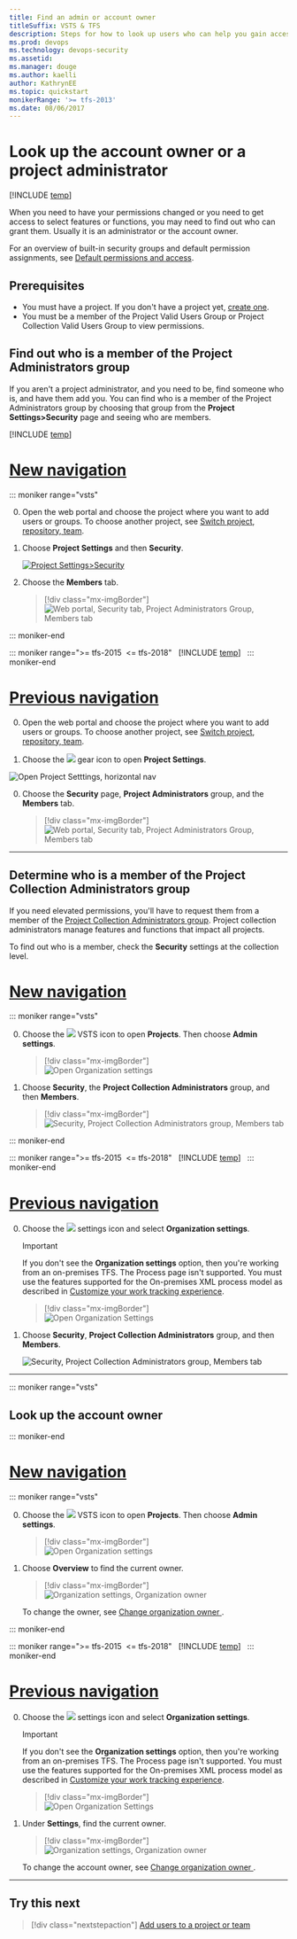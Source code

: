```yaml
---
title: Find an admin or account owner 
titleSuffix: VSTS & TFS
description: Steps for how to look up users who can help you gain access or change your permissions, project collection admin or project owner 
ms.prod: devops
ms.technology: devops-security
ms.assetid: 
ms.manager: douge
ms.author: kaelli
author: KathrynEE
ms.topic: quickstart
monikerRange: '>= tfs-2013'
ms.date: 08/06/2017
---
```



# Look up the account owner or a project administrator

[!INCLUDE [temp](../../_shared/version-vsts-tfs-all-versions.md)]

When you need to have your permissions changed or you need to get access to select features or functions, you may need to find out who can grant them. Usually it is an administrator or the account owner.

For an overview of built-in security groups and default permission assignments, see [Default permissions and access](permissions-access.md).

## Prerequisites

* You must have a project. If you don't have a project yet, [create one](../projects/create-project.md).  
* You must be a member of the Project Valid Users Group or Project Collection Valid Users Group to view permissions.  

## Find out who is a member of the Project Administrators group

If you aren't a project administrator, and you need to be, find someone who is, and have them add you. You can find who is a member of the Project Administrators group by choosing that group from the **Project Settings>Security** page and seeing who are members. 
 
[!INCLUDE [temp](../../_shared/new-navigation.md)]  

# [New navigation](#tab/new-nav)

::: moniker range="vsts"  

0. Open the web portal and choose the project where you want to add users or groups. To choose another project, see [Switch project, repository, team](../../project/navigation/go-to-project-repo.md).

0. Choose **Project Settings** and then **Security**.

	[ ![Project Settings>Security](_img/view-permissions/open-security-project-level-vert.png)](_img/view-permissions/open-security-project-level-vert-expanded.png#lightbox) 

0. Choose the **Members** tab.  

	> [!div class="mx-imgBorder"]  
	> ![Web portal, Security tab, Project Administrators Group, Members tab](_img/view-permissions-project-level-membership.png) 

::: moniker-end  

::: moniker range=">= tfs-2015  <= tfs-2018"  
[!INCLUDE [temp](../../_shared/new-navigation-not-supported.md)]  
::: moniker-end  

# [Previous navigation](#tab/previous-nav)

0. Open the web portal and choose the project where you want to add users or groups. To choose another project, see [Switch project, repository, team](../../project/navigation/go-to-project-repo.md).  

0.  Choose the ![](../../_img/icons/gear-icon.png) gear icon to open **Project Settings**.

   ![Open Project Setttings, horizontal nav](../../_shared/_img/settings/open-project-settings-horz.png)  

0. Choose the **Security** page, **Project Administrators** group, and the **Members** tab.  

	> [!div class="mx-imgBorder"]  
	> ![Web portal, Security tab, Project Administrators Group, Members tab](_img/view-permissions-project-level-membership.png) 

---

## Determine who is a member of the Project Collection Administrators group

If you need elevated permissions, you'll have to request them from a member of the [Project Collection Administrators group](set-project-collection-level-permissions.md). Project collection administrators manage features and functions that impact all projects. 

To find out who is a member, check the **Security** settings at the collection level. 


# [New navigation](#tab/new-nav)

::: moniker range="vsts"  

0. Choose the ![](/vsts/_img/icons/project-icon.png) VSTS icon to open **Projects**. Then choose **Admin settings**. 

	> [!div class="mx-imgBorder"]  
	> ![Open Organization settings](/vsts/_shared/_img/settings/open-admin-settings-vert.png)  

0. Choose **Security**, the **Project Collection Administrators** group, and then **Members**. 

	> [!div class="mx-imgBorder"]  
	> ![Security, Project Collection Administrators group, Members tab](_img/view-permissions/collection-admins-vert.png)  

::: moniker-end  

::: moniker range=">= tfs-2015  <= tfs-2018"  
[!INCLUDE [temp](../../_shared/new-navigation-not-supported.md)]  
::: moniker-end  


# [Previous navigation](#tab/previous-nav)

0. Choose the ![](/vsts/_img/icons/gear_icon.png) settings icon and select **Organization settings**.
 
	> [!IMPORTANT]  
	>If you don't see the **Organization settings** option, then you're working from an on-premises TFS. The Process page isn't supported. You must use the features supported for the On-premises XML process model as described in [Customize your work tracking experience](/vsts/reference/customize-work).
	
	> [!div class="mx-imgBorder"]  
	> ![Open Organization Settings](/vsts/_shared/_img/settings/open-account-settings.png)  

0.	Choose **Security**, **Project Collection Administrators** group, and then **Members**. 

	![Security, Project Collection Administrators group, Members tab](_img/view-permissions/collection-admins.png)


---


::: moniker range="vsts"

<a name="find-owner"></a>

## Look up the account owner 
::: moniker-end

# [New navigation](#tab/new-nav)

::: moniker range="vsts"  

0. Choose the ![](/vsts/_img/icons/project-icon.png) VSTS icon to open **Projects**. Then choose **Admin settings**. 

	> [!div class="mx-imgBorder"]  
	> ![Open Organization settings](/vsts/_shared/_img/settings/open-admin-settings-vert.png)  

0.	Choose **Overview** to find the current owner.

	> [!div class="mx-imgBorder"]  
	> ![Organization settings, Organization owner](../../_shared/_img/settings/organization-settings-info.png)

	To change the owner, see [Change organization owner ](../accounts/change-organization-ownership-vs.md). 

::: moniker-end  

::: moniker range=">= tfs-2015  <= tfs-2018"  
[!INCLUDE [temp](../../_shared/new-navigation-not-supported.md)]  
::: moniker-end  


# [Previous navigation](#tab/previous-nav)

0. Choose the ![](/vsts/_img/icons/gear_icon.png) settings icon and select **Organization settings**.
 
	> [!IMPORTANT]  
	>If you don't see the **Organization settings** option, then you're working from an on-premises TFS. The Process page isn't supported. You must use the features supported for the On-premises XML process model as described in [Customize your work tracking experience](/vsts/reference/customize-work).
	
	> [!div class="mx-imgBorder"]  
	> ![Open Organization Settings](/vsts/_shared/_img/settings/open-account-settings.png)   

0.	Under **Settings**, find the current owner.

	> [!div class="mx-imgBorder"]  
	> ![Organization settings, Organization owner](../../_shared/_img/settings/organization-settings-info.png)

	To change the account owner, see [Change organization owner ](../accounts/change-organization-ownership-vs.md). 


---



## Try this next
> [!div class="nextstepaction"]
> [Add users to a project or team](add-users-team-project.md) 



